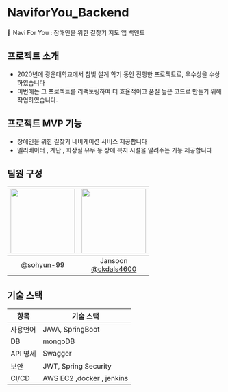 # NaviforYou_Backend
🌻 Navi For You : 장애인을 위한 길찾기 지도 앱 백앤드

## 프로젝트 소개
- 2020년에 광운대학교에서 참빛 설계 학기 동안 진행한 프로젝트로, 우수상을 수상하였습니다
- 이번에는 그 프로젝트를 리팩토링하여 더 효율적이고 품질 높은 코드로 만들기 위해 작업하였습니다.

## 프로젝트 MVP 기능
- 장애인을 위한 길찾기 네비게이션 서비스 제공합니다
- 엘리베이터 , 계단 , 화장실 유무 등 장애 복지 시설을 알려주는 기능 제공합니다

## 팀원 구성
|<img src="https://avatars.githubusercontent.com/u/61389446?v=4" width="150" height="150"/>|<img src="https://avatars.githubusercontent.com/u/57699212?v=4" width="150" height="150"/>|
|:-:|:-:|
|[@sohyun-99](https://github.com/sohyun-99)|Jansoon<br/>[@ckdals4600](https://github.com/ckdals4600)|

## 기술 스택

|  **항목**  |  **기술 스택**                          |
| ---------- | --------------------------------------- |
| 사용언어   | JAVA, SpringBoot                         |
| DB         | mongoDB              |
| API 명세   | Swagger                                  |
| 보안       | JWT, Spring Security                     |
| CI/CD      | AWS EC2 ,docker , jenkins                |
